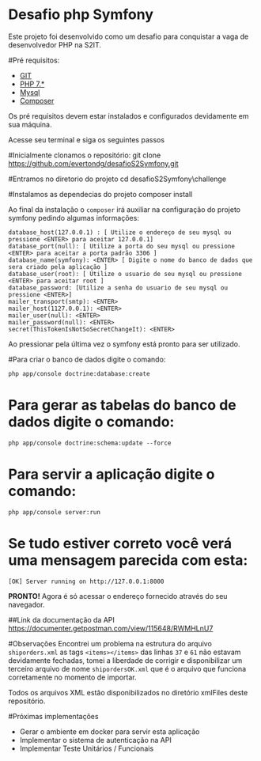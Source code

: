 Desafio php Symfony
===========================

Este projeto foi desenvolvido como um desafio para conquistar a vaga de desenvolvedor PHP na S2IT.

 
 
#Pré requisitos: 
- [GIT](https://git-scm.com/) 
- [PHP 7.*](http://php.net/downloads.php)
- [Mysql](https://www.mysql.com/) 
- [Composer](http://getcomposer.org/)
    
Os pré requisitos devem estar instalados e configurados devidamente em sua máquina. 
             

Acesse seu terminal e siga os seguintes passos

#Inicialmente clonamos o repositório:
    git clone https://github.com/evertondg/desafioS2Symfony.git


#Entramos no diretorio do projeto
     cd desafioS2Symfony\challenge

#Instalamos as dependecias do projeto 
    composer install



Ao final da instalação o `composer` irá auxiliar na configuração do projeto symfony pedindo algumas informações:

    database_host(127.0.0.1) : [ Utilize o endereço de seu mysql ou pressione <ENTER> para aceitar 127.0.0.1]  
    database_port(null): [ Utilize a porta do seu mysql ou pressione <ENTER> para aceitar a porta padrão 3306 ] 
    database_name(symfony): <ENTER> [ Digite o nome do banco de dados que sera criado pela aplicação ]
    database_user(root): [ Utilize o usuario de seu mysql ou pressione <ENTER> para aceitar root ]
    database_password: [Utilize a senha do usuario de seu mysql ou pressione <ENTER>]
    mailer_transport(smtp): <ENTER>
    mailer_host(1127.0.0.1): <ENTER>
    mailer_user(null): <ENTER>
    mailer_password(null): <ENTER>
    secret(ThisTokenIsNotSoSecretChangeIt): <ENTER>

Ao pressionar <Enter> pela última vez o symfony está pronto para ser utilizado.

#Para criar o banco de dados digite o comando:
            
    php app/console doctrine:database:create

# Para gerar as tabelas do banco de dados digite o comando:
    php app/console doctrine:schema:update --force

# Para servir a aplicação digite o comando:    
    php app/console server:run

# Se tudo estiver correto você verá uma mensagem parecida com esta:
    [OK] Server running on http://127.0.0.1:8000

**PRONTO!** Agora é só acessar o endereço fornecido através do seu navegador.






##Link da documentação da API 
    https://documenter.getpostman.com/view/115648/RWMHLnU7



#Observações
Encontrei um problema na estrutura do arquivo `shiporders.xml` as tags `<items></items>` das linhas `37` e `61` não estavam devidamente fechadas, tomei a liberdade de corrigir e disponibilizar um terceiro arquivo de nome `shipordersOK.xml` que é o arquivo que funciona corretamente no momento de importar.


Todos os arquivos XML estão disponibilizados no diretório xmlFiles deste repositório.  


#Próximas implementações

* Gerar o ambiente em docker para servir esta aplicação
* Implementar o sistema de autenticação na API 
* Implementar Teste Unitários / Funcionais    

















